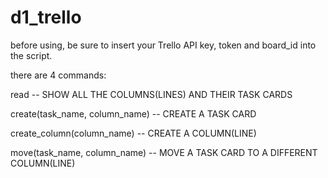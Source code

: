# d1_trello

before using, be sure to insert your Trello API key, token and board_id into the script.

there are 4 commands:

read -- SHOW ALL THE COLUMNS(LINES) AND THEIR TASK CARDS

create(task_name, column_name) -- CREATE A TASK CARD

create_column(column_name) -- CREATE A COLUMN(LINE)

move(task_name, column_name) -- MOVE A TASK CARD TO A DIFFERENT COLUMN(LINE)
